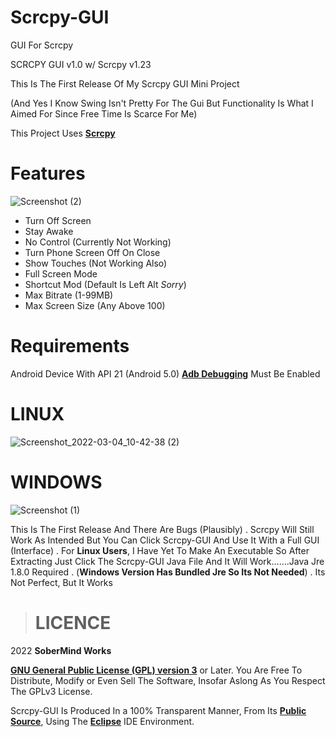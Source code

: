 # Scrcpy-GUI
GUI For Scrcpy

SCRCPY GUI v1.0 w/ Scrcpy v1.23

This Is The First Release Of My Scrcpy GUI Mini Project

(And Yes I Know Swing Isn't Pretty For The Gui But Functionality Is What I Aimed For Since Free Time Is Scarce For Me)

This Project Uses [**Scrcpy** ](https://github.com/Genymobile/scrcpy)

# Features 
![Screenshot (2)](https://user-images.githubusercontent.com/49514654/157193691-7017fe17-2f4c-4281-8455-4e7441172903.png)

- Turn Off Screen
- Stay Awake
- No Control (Currently Not Working)
- Turn Phone Screen Off On Close
- Show Touches (Not Working Also)
- Full Screen Mode
- Shortcut Mod (Default Is Left Alt *Sorry*)
- Max Bitrate (1-99MB)
- Max Screen Size (Any Above 100)

# Requirements

Android Device With API 21 (Android 5.0)
[**Adb Debugging**](https://developer.android.com/studio/command-line/adb.html#Enabling) Must Be Enabled



# LINUX
![Screenshot_2022-03-04_10-42-38 (2)](https://user-images.githubusercontent.com/49514654/157192655-841d09c3-a297-4a35-911e-645e6f4e9f12.jpg)

# WINDOWS
![Screenshot (1)](https://user-images.githubusercontent.com/49514654/157194980-4ca2e374-c513-4b3c-a4ba-080c9ea90eba.jpg)





This Is The First Release And There Are Bugs (Plausibly)
.
Scrcpy Will Still Work As Intended But You Can Click Scrcpy-GUI And Use It With a Full GUI (Interface)
.
For **Linux Users**, I Have Yet To Make An Executable So After Extracting Just Click The Scrcpy-GUI Java File And It Will Work.......Java Jre 1.8.0 Required 
.
(**Windows Version Has Bundled Jre So Its Not Needed**)
.
Its Not Perfect, But It Works 

> # **LICENCE** 

2022 **SoberMind Works**

[**GNU General Public License (GPL) version 3**](http://www.gnu.org/licenses/gpl.html) or Later.
You Are Free To Distribute, Modify or Even Sell The Software, Insofar Aslong As You Respect The GPLv3 License.

Scrcpy-GUI Is Produced In a 100% Transparent Manner, From Its [**Public Source**](https://github.com/LightHouseGaming/Scrcpy-GUI), Using The [**Eclipse**](https://www.eclipse.org) IDE Environment.
